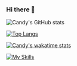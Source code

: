 ### Hi there 👋
![Candy's GitHub stats](https://github-readme-stats.vercel.app/api?username=CandyVelazco100&show_icons=true&theme=tokyonight)

[![Top Langs](https://github-readme-stats.vercel.app/api/top-langs/?username=CandyVelazco100&layout=compact)](https://github.com/CandyVelazco100/github-readme-stats)

[![Candy's wakatime stats](https://github-readme-stats.vercel.app/api/wakatime?username=CandyVelazco100)](https://github.com/CandyVelazco100/github-readme-stats)

[![My Skills](https://skills.thijs.gg/icons?i=java,python,js,c,mysql,html,css)](https://skills.thijs.gg)

<!--
**CandyVelazco100/CandyVelazco100** is a ✨ _special_ ✨ repository because its `README.md` (this file) appears on your GitHub profile.

Here are some ideas to get you started:

- 🔭 I’m currently working on ...
- 🌱 I’m currently learning ...
- 👯 I’m looking to collaborate on ...
- 🤔 I’m looking for help with ...
- 💬 Ask me about ...
- 📫 How to reach me: ...
- 😄 Pronouns: ...
- ⚡ Fun fact: ...
-->
